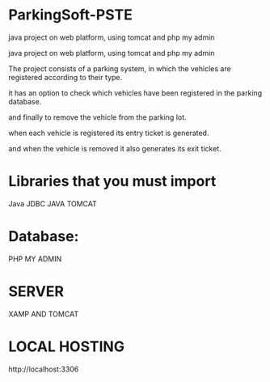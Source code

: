 # ParkingSoft-PSTE
java project on web platform, using tomcat and php my admin

java project on web platform, using tomcat and php my admin

The project consists of a parking system, in which the vehicles are registered according to their type.

it has an option to check which vehicles have been registered in the parking database.

and finally to remove the vehicle from the parking lot.

when each vehicle is registered its entry ticket is generated.

and when the vehicle is removed it also generates its exit ticket.

# Libraries that you must import

 Java JDBC
JAVA TOMCAT

# Database: 
PHP MY ADMIN

# SERVER
XAMP AND TOMCAT

# LOCAL HOSTING
http://localhost:3306

